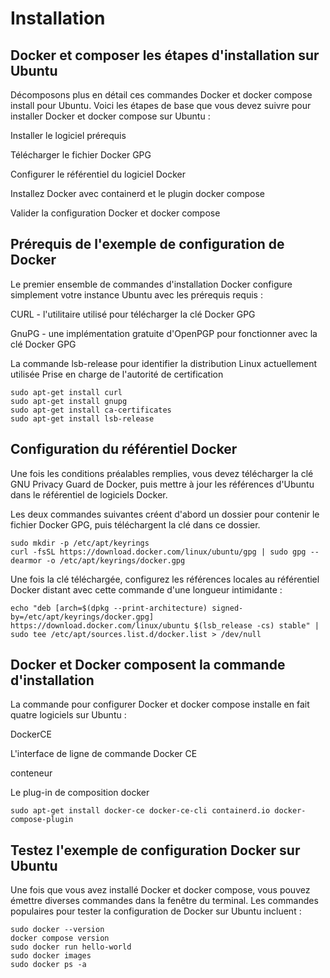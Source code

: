 # Installation

## Docker et composer les étapes d'installation sur Ubuntu

Décomposons plus en détail ces commandes Docker et docker compose install pour Ubuntu. Voici les étapes de base que vous
devez suivre pour installer Docker et docker compose sur Ubuntu :

Installer le logiciel prérequis

Télécharger le fichier Docker GPG

Configurer le référentiel du logiciel Docker

Installez Docker avec containerd et le plugin docker compose

Valider la configuration Docker et docker compose

## Prérequis de l'exemple de configuration de Docker

Le premier ensemble de commandes d'installation Docker configure simplement votre instance Ubuntu avec les prérequis
requis :

CURL - l'utilitaire utilisé pour télécharger la clé Docker GPG

GnuPG - une implémentation gratuite d'OpenPGP pour fonctionner avec la clé Docker GPG

La commande lsb-release pour identifier la distribution Linux actuellement utilisée Prise en charge de l'autorité de
certification

```shell
sudo apt-get install curl 
sudo apt-get install gnupg 
sudo apt-get install ca-certificates 
sudo apt-get install lsb-release
```

## Configuration du référentiel Docker

Une fois les conditions préalables remplies, vous devez télécharger la clé GNU Privacy Guard de Docker, puis mettre à
jour les références d'Ubuntu dans le référentiel de logiciels Docker.

Les deux commandes suivantes créent d'abord un dossier pour contenir le fichier Docker GPG, puis téléchargent la clé
dans ce dossier.

```shell
sudo mkdir -p /etc/apt/keyrings 
curl -fsSL https://download.docker.com/linux/ubuntu/gpg | sudo gpg --dearmor -o /etc/apt/keyrings/docker.gpg
```

Une fois la clé téléchargée, configurez les références locales au référentiel Docker distant avec cette commande d'une
longueur intimidante :

```shell
echo "deb [arch=$(dpkg --print-architecture) signed-by=/etc/apt/keyrings/docker.gpg] https://download.docker.com/linux/ubuntu $(lsb_release -cs) stable" | sudo tee /etc/apt/sources.list.d/docker.list > /dev/null
```

## Docker et Docker composent la commande d'installation

La commande pour configurer Docker et docker compose installe en fait quatre logiciels sur Ubuntu :

DockerCE

L'interface de ligne de commande Docker CE

conteneur

Le plug-in de composition docker

```shell
sudo apt-get install docker-ce docker-ce-cli containerd.io docker-compose-plugin
```

## Testez l'exemple de configuration Docker sur Ubuntu

Une fois que vous avez installé Docker et docker compose, vous pouvez émettre diverses commandes dans la fenêtre du
terminal. Les commandes populaires pour tester la configuration de Docker sur Ubuntu incluent :

```shell
sudo docker --version
docker compose version
sudo docker run hello-world
sudo docker images
sudo docker ps -a
```